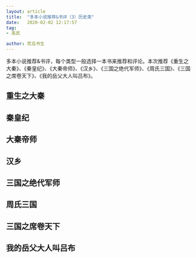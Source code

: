 ```yaml
---
layout: article
title:  "多本小说推荐&书评（3）历史类"
date:   2020-02-02 12:17:57
tag:
- 高武

author: 荒岛书生
---
```


多本小说推荐&书评，每个类型一般选择一本书来推荐和评论。本次推荐《重生之大秦》、《秦皇纪》、《大秦帝师》、《汉乡》、《三国之绝代军师》、《周氏三国》、《三国之席卷天下》、《我的岳父大人叫吕布》。

<!---more--->


## 重生之大秦

## 秦皇纪


## 大秦帝师


## 汉乡


## 三国之绝代军师


## 周氏三国


## 三国之席卷天下


## 我的岳父大人叫吕布
